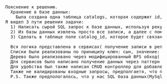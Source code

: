 <pre>
Пояснение к решению. 
  Хранение в базе данных:
    Была создана одна таблица catalogs, которая содержит id, название и поле catalog_id, которая ссылается на себя саму же связью один ко многим.
Я видел 3 пути решения задачи:
  1) Написать сырой SQL запрос к базе данных, используя рекурсивный запрос. Этот метод кажется оптимальным, так как во-первых за один запрос получаем всю необходимую информацию из базы данных, (что является самым оптимальным решением в плане ресурсов), а во-вторых вся логика будет лежать строго в этом запросе. Однако ввиду того, что Eloquent не поддерживает рекурсивные запросы, то придется писать сырой SQL запрос, что не является хорошей практикой.
  2) Из базы данных извлечь просто все записи, а далее с помощью контроллера как то обработать и преобразовать этот массив данных. Оптимально по обращению к базе данных( всего 1 самый простой запрос), однако очень сложная логика реализации в контроллере, поэтому от этого метода было рещено отказаться.
  3) Сделать в таблице поле catalog_id, которое будет связано связью один ко многим, и это поле будет ссылаться на таблицу саму себя. Как итог получиться 2 запроса, однако логика контроллера кратно уменьшиться по сравнению с пунктом 2, а также мы сможем использовать возможности ORM. Таким образом был реализован алгоритм
  
  Вся логика представлена в сервисах( получение записи в репозитории CatalogRepository).
  Списки были реализованы по приниципу ключ: сын, значение: родитель.
  Дерево было реализовано через модифицированный BFS обход( обход в ширину).
  Для сервисов было написано получение данных через паттерн репозиторий , который фактически прогружает все элементы списка, и у каждого элемента списка список его родителей(фактически, дерево, у каждого элемента которого глубина 1).
  Для удобства был также написан CRUD контроллер для добавления и отображения элементов дерева(логика не выносилась в сервисы, из-за простоты).
  Также не валидированы входные запросы, предполгаетя, что пользователь добавляет элементы так, что в дереве не возникает цикла, а первый элемент будет иметь значение category_id - null(корень)
  P.S. Также предпологалось, что у нас SQL база данных(MySql). Конечно, намного проще было бы использовать графовую  Nosql базу данных такую как neo4j , которая бы решила проблему за нас, но ввиду ее редкого использования, выбор был остановлен на SQL базе данных.
</pre>
